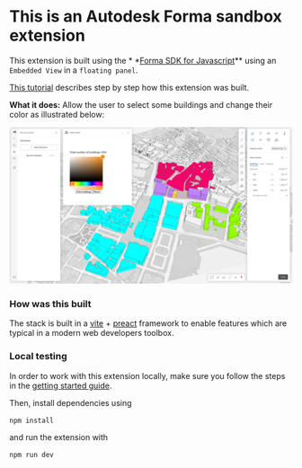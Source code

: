 # This is an Autodesk Forma sandbox extension

This extension is built using the \* \*[Forma SDK for Javascript](https://app.autodeskforma.com/forma-embedded-view-sdk/docs/)\*\* using an `Embedded View` in
a `floating panel`.

[This tutorial](https://aps.autodesk.com/en/docs/forma/v1/embedded-views/tutorial/) describes step by step how this
extension was built.

**What it does:** Allow the user to select some buildings and change their color as illustrated below:

![Building colors screenshot](color-buildings-tutorial-result.png)

### How was this built

The stack is built in a [vite](https://vitejs.dev/) + [preact](https://preactjs.com/)
framework to enable features which are typical in a modern web developers
toolbox.

### Local testing

In order to work with this extension locally, make sure you follow the steps in the
[getting started guide](https://aps.autodesk.com/en/docs/forma/v1/embedded-views/getting-started/).

Then, install dependencies using

```shell
npm install
```

and run the extension with

```shell
npm run dev
```
